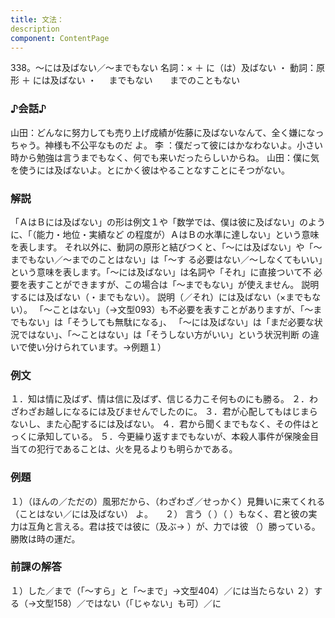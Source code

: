 ```yaml
---
title: 文法：
description
component: ContentPage
---
```



338。～には及ばない／～までもない
名詞：× ＋ に（は）及ばない ・
動詞：原形 ＋ には及ばない ・
    までもない  
    までのこともない  
### ♪会話♪
山田：どんなに努力しても売り上げ成績が佐藤に及ばないなんて、全く嫌になっちゃう。神様も不公平なものだ よ。
李 ：僕だって彼にはかなわないよ。小さい時から勉強は言うまでもなく、何でも来いだったらしいからね。 山田：僕に気を使うには及ばないよ。とにかく彼はやることなすことにそつがない。
### 解説
「ＡはＢには及ばない」の形は例文１や「数学では、僕は彼に及ばない」のように、「（能力・地位・実績など の程度が）ＡはＢの水準に達しない」という意味を表します。
それ以外に、動詞の原形と結びつくと、「～には及ばない」や「～までもない／～までのことはない」は「～す
る必要はない／～しなくてもいい」という意味を表します。「～には及ばない」は名詞や「それ」に直接ついて不 必要を表すことができますが、この場合は「～までもない」が使えません。
説明するには及ばない（・までもない）。
説明（／それ）には及ばない（×までもない）。
「～ことはない」（→文型093）も不必要を表すことがありますが、「～までもない」は「そうしても無駄になる」、 「～には及ばない」は「まだ必要な状況ではない」、「～ことはない」は「そうしない方がいい」という状況判断 の違いで使い分けられています。→例題１）
### 例文
１．知は情に及ばず、情は信に及ばず、信じる力こそ何ものにも勝る。
２．わざわざお越しになるには及びませんでしたのに。
３．君が心配してもはじまらないし、また心配するには及ばない。
４．君から聞くまでもなく、その件はとっくに承知している。
５．今更繰り返すまでもないが、本殺人事件が保険金目当ての犯行であることは、火を見るよりも明らかである。
### 例題
１）（ほんの／ただの）風邪だから、（わざわざ／せっかく）見舞いに来てくれる（ことはない／には及ばない）
よ。    
２） 言う（ ）（ ）もなく、君と彼の実力は互角と言える。君は技では彼に（及ぶ→ ）が、力では彼
（）勝っている。勝敗は時の運だ。
### 前課の解答
１）した／まで（「～すら」と「～まで」→文型404）／には当たらない
２）する（→文型158）／ではない（「じゃない」も可）／に
